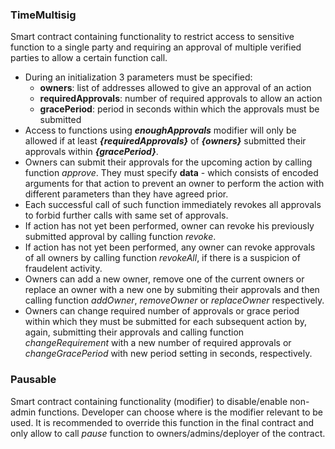 ### TimeMultisig
Smart contract containing functionality to restrict access to 
sensitive function to a single party and requiring an approval of multiple 
verified parties to allow a certain function call.
- During an initialization 3 parameters must be specified:
  - **owners**: list of addresses allowed to give an approval of an action
  - **requiredApprovals**: number of required approvals to allow an action
  - **gracePeriod**: period in seconds within which the approvals must be submitted
- Access to functions using **_enoughApprovals_** modifier will only be allowed
if at least **_{requiredApprovals}_** of **_{owners}_** submitted their 
approvals within **_{gracePeriod}_**.
- Owners can submit their approvals for the upcoming action by calling function _approve_. 
They must specify **data** - which consists of encoded arguments for that action to prevent
an owner to perform the action with different parameters than they have agreed prior.
- Each successful call of such function immediately revokes all approvals to
forbid further calls with same set of approvals.
- If action has not yet been performed, owner can revoke his previously submitted approval
by calling function _revoke_.
- If action has not yet been performed, any owner can revoke approvals of all owners 
by calling function _revokeAll_, if there is a suspicion of fraudelent activity.
- Owners can add a new owner, remove one of the current owners or 
replace an owner with a new one by submiting their approvals and then calling 
 function _addOwner_, _removeOwner_ or _replaceOwner_ respectively.
- Owners can change required number of approvals or grace period within which they must be submitted 
for each subsequent action by, again, submitting their approvals and calling function 
_changeRequirement_ with a new number of required approvals or _changeGracePeriod_ with
new period setting in seconds, respectively.

### Pausable
Smart contract containing functionality (modifier) to disable/enable non-admin functions.
Developer can choose where is the modifier relevant to be used. It is recommended to
override this function in the final contract and only allow to call _pause_ function to
owners/admins/deployer of the contract.
